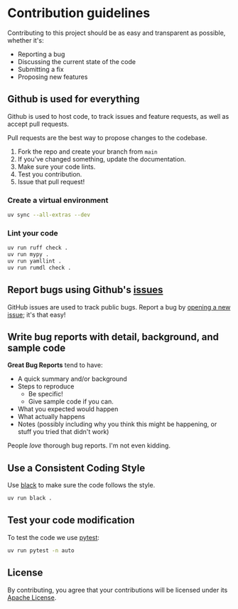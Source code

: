 # Contribution guidelines

Contributing to this project should be as easy and transparent as possible, whether it's:

- Reporting a bug
- Discussing the current state of the code
- Submitting a fix
- Proposing new features

## Github is used for everything

Github is used to host code, to track issues and feature requests, as well as accept pull requests.

Pull requests are the best way to propose changes to the codebase.

1. Fork the repo and create your branch from `main`
2. If you've changed something, update the documentation.
3. Make sure your code lints.
4. Test you contribution.
5. Issue that pull request!

### Create a virtual environment

```bash
uv sync --all-extras --dev
```

### Lint your code

```bash
uv run ruff check .
uv run mypy .
uv run yamllint .
uv run rumdl check .
```

## Report bugs using Github's [issues](../../issues)

GitHub issues are used to track public bugs.
Report a bug by [opening a new issue](../../issues/new/choose); it's that easy!

## Write bug reports with detail, background, and sample code

**Great Bug Reports** tend to have:

- A quick summary and/or background
- Steps to reproduce
  - Be specific!
  - Give sample code if you can.
- What you expected would happen
- What actually happens
- Notes (possibly including why you think this might be happening, or stuff you tried that didn't work)

People *love* thorough bug reports. I'm not even kidding.

## Use a Consistent Coding Style

Use [black](https://github.com/ambv/black) to make sure the code follows the style.

```bash
uv run black .
```

## Test your code modification

To test the code we use [pytest](https://docs.pytest.org):

```bash
uv run pytest -n auto
```

## License

By contributing, you agree that your contributions will be licensed under its [Apache License](LICENSE).
